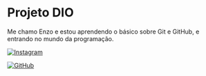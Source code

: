 # Projeto DIO

Me chamo Enzo e estou aprendendo o básico sobre Git e GitHub, e entrando no mundo da programação.

[![Instagram](https://img.shields.io/badge/-Instagram-%23E4405F?style=for-the-badge&logo=instagram&logoColor=white)](https://www.instagram.com/enzonatrielli_/)

[![GitHub](https://img.shields.io/badge/GitHub-100000?style=for-the-badge&logo=github&logoColor=white)](https://github.com/enzonatrielli)